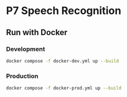 # P7 Speech Recognition

## Run with Docker
### Development
```sh
docker compose -f docker-dev.yml up --build
```

### Production
```sh
docker compose -f docker-prod.yml up --build
```